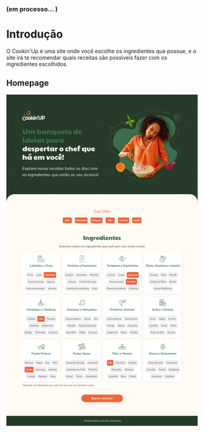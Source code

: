 ### (em processo... )

# Introdução 
O Cookin'Up é uma site onde você escolhe os ingredientes que possue, e o site irá te recomendar quais receitas são possiveis fazer com os ingredientes escolhidos.

## Homepage
![Homepage](README-img/Homepage.png)
